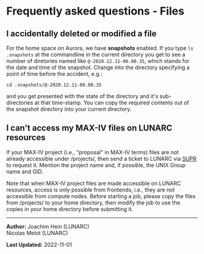 # Frequently asked questions - Files

## I accidentally deleted or modified a file

For the home space on Aurora, we have **snapshots** enabled.  If you type `ls .snapshots` at the commandline in the current directory you get to see a number of diretories named like `@-2020.12.11-00.00.35`, which stands for the date and time of the snapshot.  Change into the directory specifying a point of time before the accident, e.g.:

```
cd .snapshots/@-2020.12.11-00.00.35
```
and you get presented with the state of the directory and it's sub-directories at that time-stamp.  You can copy the required contents out of the snapshot directory into your current directory.

## I can't access my MAX-IV files on LUNARC resources

If your MAX-IV project (i.e., "proposal" in MAX-IV terms) files are not already accessible under /projects/, then send a ticket to LUNARC via [SUPR](https://supr.snic.se/support/) to request it. Mention the project name and, if possible, the UNIX Group name and GID.

Note that when MAX-IV project files are made accessible on LUNARC resources, access is only possible from frontends, i.e., they are not accessible from compute nodes. Before starting a job, please copy the files from /projects/<group name> to your home directory, then modify the job to use the copies in your home directory before submitting it.

---

**Author:**
Joachim Hein (LUNARC)  
Nicolas Melot (LUNARC)

**Last Updated:**
2022-11-01